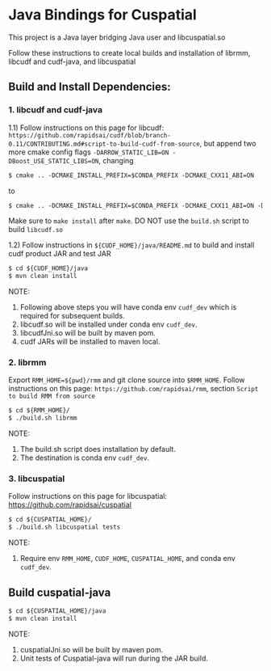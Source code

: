 # Java Bindings for Cuspatial

This project is a Java layer bridging Java user and libcuspatial.so 

Follow these instructions to create local builds and installation of librmm, libcudf and cudf-java, and libcuspatial

## Build and Install Dependencies:
### 1. libcudf and cudf-java
1.1) Follow instructions on this page for libcudf:
`https://github.com/rapidsai/cudf/blob/branch-0.11/CONTRIBUTING.md#script-to-build-cudf-from-source`,
but append two more cmake config flags `-DARROW_STATIC_LIB=ON -DBoost_USE_STATIC_LIBS=ON`,
changing
```xml 
$ cmake .. -DCMAKE_INSTALL_PREFIX=$CONDA_PREFIX -DCMAKE_CXX11_ABI=ON
```
to 
```xml
$ cmake .. -DCMAKE_INSTALL_PREFIX=$CONDA_PREFIX -DCMAKE_CXX11_ABI=ON -DARROW_STATIC_LIB=ON -DBoost_USE_STATIC_LIBS=ON
```
Make sure to `make install` after `make`. DO NOT use the `build.sh` script to build `libcudf.so`

1.2) Follow instructions in `${CUDF_HOME}/java/README.md` to build and install cudf product JAR and test JAR
```xml 
$ cd ${CUDF_HOME}/java 
$ mvn clean install
```
NOTE: 
1. Following above steps you will have conda env `cudf_dev` which is required for subsequent builds. 
2. libcudf.so will be installed under conda env `cudf_dev`.
3. libcudfJni.so will be built by maven pom.
4. cudf JARs will be installed to maven local.

### 2. librmm

Export `RMM_HOME=${pwd}/rmm` and git clone source into `$RMM_HOME`. 
Follow instructions on this page:
`https://github.com/rapidsai/rmm`, section `Script to build RMM from source`

```xml
$ cd ${RMM_HOME}/
$ ./build.sh librmm
```
NOTE:
1. The build.sh script does installation by default.
2. The destination is conda env `cudf_dev`.

### 3. libcuspatial
Follow instructions on this page for libcuspatial: https://github.com/rapidsai/cuspatial
```xml
$ cd ${CUSPATIAL_HOME}/
$ ./build.sh libcuspatial tests
```
NOTE:
1. Require env `RMM_HOME`, `CUDF_HOME`, `CUSPATIAL_HOME`, and conda env `cudf_dev`.

## Build cuspatial-java
```xml
$ cd ${CUSPATIAL_HOME}/java
$ mvn clean install
```
NOTE: 
1. cuspatialJni.so will be built by maven pom.
2. Unit tests of Cuspatial-java will run during the JAR build.
